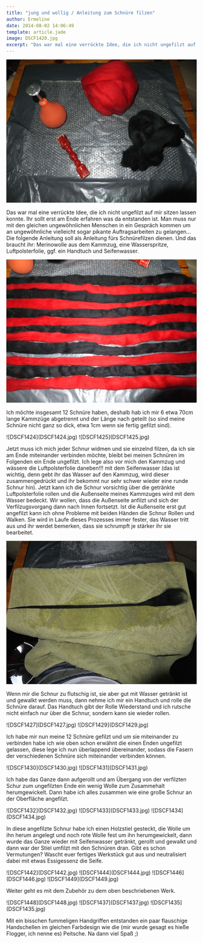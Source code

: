 ```yaml
---
title: "jung und wollig / Anleitung zum Schnüre filzen"
author: Ermeline
date: 2014-08-02 14:06:49
template: article.jade
image: DSCF1420.jpg
excerpt: "Das war mal eine verrückte Idee, die ich nicht ungefilzt auf mir sitzen lassen konnte. "
---
```


![DSCF1420](DSCF1420.jpg)

Das war mal eine verrückte Idee, die ich nicht ungefilzt auf mir sitzen
lassen konnte. Ihr sollt erst am Ende erfahren was da entstanden ist.
Man muss nur mit den gleichen ungewöhnlichen Menschen in ein Gespräch
kommen um an ungewöhnliche vielleicht sogar pikante Auftragsarbeiten zu
gelangen... Die folgende Anleitung soll als Anleitung fürs Schnürefilzen
dienen. Und das braucht ihr: Merinowolle aus dem Kammzug, eine
Wasserspritze, Luftpolsterfolie, ggf. ein Handtuch und Seifenwasser.

![DSCF1422](DSCF1422.jpg)

Ich möchte insgesamt 12 Schnüre haben, deshalb hab ich mir 6 etwa 70cm
lange Kammzüge abgetrennt und der Länge nach geteilt (so sind meine
Schnüre nicht ganz so dick, etwa 1cm wenn sie fertig gefilzt sind).

<div id='slides' class='slideshow'>
![DSCF1424](DSCF1424.jpg)
![DSCF1425](DSCF1425.jpg)
</div>

Jetzt muss ich mich jeder Schnur widmen und sie einzelnd filzen, da ich
sie am Ende miteinander verbinden möchte, bleibt bei meinen Schnüren im
Folgenden ein Ende ungefilzt. Ich lege also vor mich den Kammzug und
wässere die Luftpolsterfolie daneben!!! mit dem Seifenwasser (das ist
wichtig, denn gebt ihr das Wasser auf den Kammzug, wird dieser
zusammengedrückt und ihr bekommt nur sehr schwer wieder eine runde
Schnur hin). Jetzt kann ich die Schnur vorsichtig über die getränkte
Luftpolsterfolie rollen und die Außenseite meines Kammzuges wird mit dem
Wasser bedeckt. Wir wollen, dass die Außenseite anfilzt und sich der
Verfilzugsvorgang dann nach Innen fortsetzt. Ist die Außenseite erst gut
angefilzt kann ich ohne Probleme mit beiden Händen die Schnur Rollen und
Walken. Sie wird in Laufe dieses Prozesses immer fester, das Wasser
tritt aus und ihr werdet bemerken, dass sie schrumpft je stärker ihr sie
bearbeitet.  

![DSCF1426](DSCF1426.jpg)

Wenn mir die Schnur zu flutschig ist, sie aber gut mit Wasser getränkt
ist und gewalkt werden muss, dann nehme ich mir ein Handtuch und rolle
die Schnüre darauf. Das Handtuch gibt der Rolle Wiederstand und ich
rutsche nicht einfach nur über die Schnur, sondern kann sie wieder
rollen.

<div id='slides' class='slideshow'>
![DSCF1427](DSCF1427.jpg)
![DSCF1429](DSCF1429.jpg)
</div>

Ich habe mir nun meine 12 Schnüre gefilzt und um sie miteinander zu
verbinden habe ich wie oben schon erwähnt die einen Enden ungefilzt
gelassen, diese lege ich nun überlappend übereinander, sodass die Fasern
der verschiedenen Schnüre sich miteinander verbinden können.

<div id='slides' class='slideshow'>
![DSCF1430](DSCF1430.jpg)
![DSCF1431](DSCF1431.jpg)
</div>

Ich habe das Ganze dann aufgerollt und am Übergang von der verfilzten
Schur zum ungefilzten Ende ein wenig Wolle zum Zusammehalt
herumgewickelt. Dann habe ich alles zusammen wie eine große Schnur an
der Oberfläche angefilzt.

<div id='slides' class='slideshow'>
![DSCF1432](DSCF1432.jpg)
![DSCF1433](DSCF1433.jpg)
![DSCF1434](DSCF1434.jpg)
</div>

In diese angefilzte Schnur habe ich einen Holzstiel gesteckt, die Wolle
um ihn herum angelegt und noch rote Wolle fest um ihn herumgewickelt,
dann wurde das Ganze wieder mit Seifenwasser getränkt, gerollt und
gewalkt und dann war der Stiel umfilzt mit den Schnüren dran. Gibt es
schon Vermutungen? Wascht euer fertiges Werkstück gut aus und
neutralisiert dabei mit etwas Essigessenz die Seife.

<div id='slides' class='slideshow'>
![DSCF1442](DSCF1442.jpg)
![DSCF1444](DSCF1444.jpg)
![DSCF1446](DSCF1446.jpg)
![DSCF1449](DSCF1449.jpg)
</div>

Weiter geht es mit dem Zubehör zu dem oben beschriebenen Werk.

<div id='slides' class='slideshow'>
![DSCF1448](DSCF1448.jpg)
![DSCF1437](DSCF1437.jpg)
![DSCF1435](DSCF1435.jpg)
</div>

Mit ein bisschen fummeligen Handgriffen entstanden ein paar flauschige
Handschellen im gleichen Farbdesign wie die (mir wurde gesagt es hieße
Flogger, ich nenne es) Peitsche. Na dann viel Spaß ;)
